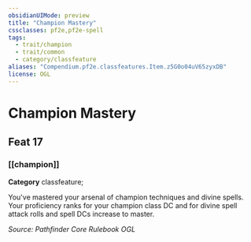 ```yaml
---
obsidianUIMode: preview
title: "Champion Mastery"
cssclasses: pf2e,pf2e-spell
tags:
  - trait/champion
  - trait/common
  - category/classfeature
aliases: "Compendium.pf2e.classfeatures.Item.z5G0o04uV65zyxDB"
license: OGL
---
```

# Champion Mastery
## Feat 17
### [[champion]]

**Category** classfeature; 




You've mastered your arsenal of champion techniques and divine spells. Your proficiency ranks for your champion class DC and for divine spell attack rolls and spell DCs increase to master.

*Source: Pathfinder Core Rulebook*
*OGL*